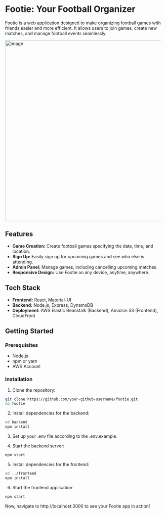 # Footie: Your Football Organizer

Footie is a web application designed to make organizing football games with friends easier and more efficient. It allows users to join games, create new matches, and manage football events seamlessly.

<img width="585" alt="image" src="https://github.com/glebeda/footie/assets/32038177/079ac0c8-c31c-4c66-b0af-6a0ac7fa044a">

## Features

- **Game Creation:** Create football games specifying the date, time, and location.
- **Sign Up:** Easily sign up for upcoming games and see who else is attending.
- **Admin Panel:** Manage games, including cancelling upcoming matches.
- **Responsive Design:** Use Footie on any device, anytime, anywhere.

## Tech Stack

- **Frontend:** React, Material-UI
- **Backend:** Node.js, Express, DynamoDB
- **Deployment:** AWS Elastic Beanstalk (Backend), Amazon S3 (Frontend), CloudFront

## Getting Started

### Prerequisites

- Node.js
- npm or yarn
- AWS Account

### Installation

1. Clone the repository:

```bash
git clone https://github.com/your-github-username/footie.git
cd footie
```

2. Install dependencies for the backend:

```bash
cd backend
npm install
```

3. Set up your .env file according to the .env.example.

4. Start the backend server:

```bash
npm start
```

5. Install dependencies for the frontend:

```bash
cd ../frontend
npm install
```

6. Start the frontend application:

```bash
npm start
```

Now, navigate to http://localhost:3000 to see your Footie app in action!
